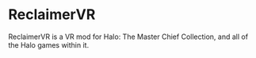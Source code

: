 # ReclaimerVR
ReclaimerVR is a VR mod for Halo: The Master Chief Collection, and all of the Halo games within it.
